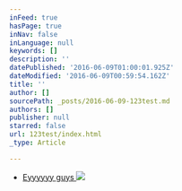 ```yaml
---
inFeed: true
hasPage: true
inNav: false
inLanguage: null
keywords: []
description: ''
datePublished: '2016-06-09T01:00:01.925Z'
dateModified: '2016-06-09T00:59:54.162Z'
title: ''
author: []
sourcePath: _posts/2016-06-09-123test.md
authors: []
publisher: null
starred: false
url: 123test/index.html
_type: Article

---
```

* [Eyyyyyy guys ][0]
![](https://the-grid-user-content.s3-us-west-2.amazonaws.com/37ab793c-4401-45dc-9f36-e203341fdc02.jpg)

[0]: null